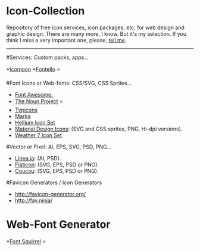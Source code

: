 Icon-Collection
===============

Repository of free icon services, icon packages, etc; for web design and graphic design. There are many more, I know. But it's my selection. If you think I miss a very important one, please, [tell me](bravo@graficos.net).
- - -

#Services: Custom packs, apps...

*[Icomoon](https://icomoon.io/)
*[Fontello](http://fontello.com/) :star:

#Font Icons or Web-fonts: CSS/SVG, CSS Sprites...

* [Font Awesome.](http://fontawesome.io/icons/)
* [The Noun Project](http://thenounproject.com/) :star:
* [Typicons](http://typicons.com/)
* [Marka](http://fian.my.id/marka/icons.html)
* [Hellium Icon Set](http://tympanus.net/codrops/2014/10/10/freebie-helium-icon-set/)
* [Material Design Icons](https://github.com/google/material-design-icons/releases/tag/1.0.0): (SVG and CSS sprites, PNG, Hi-dpi versions).
* [Weather 7 Icon Set](http://www.pixeden.com/icon-fonts/weather-7-icon-font-set).

#Vector or Pixel: AI, EPS, SVG, PSD, PNG...

* [Linea.io](http://linea.io/): (AI, PSD).
* [Flaticon](http://www.flaticon.com/): (SVG, EPS, PSD or PNG).
* [Coucou](http://www.coucouicons.com/): (SVG, EPS, PSD or PNG).

#Favicon Generators / Icon Generators

* http://favicon-generator.org/
* http://fav.ninja/

# Web-Font Generator

*[Font Squirrel](http://www.fontsquirrel.com/tools/webfont-generator) :star:
